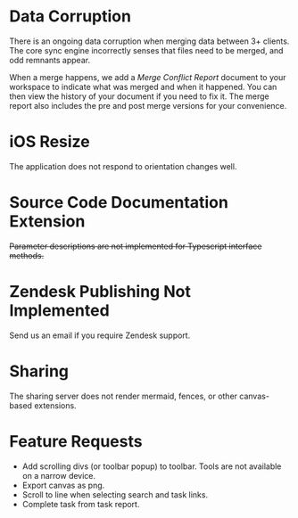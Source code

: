 # Data Corruption
There is an ongoing data corruption when merging data between 3+ clients.  The core sync engine incorrectly senses that files need to be merged, and odd remnants appear. 

When a merge happens, we add a *Merge Conflict Report* document to your workspace to indicate what was merged and when it happened.  You can then view the history of your document if you need to fix it.  The merge report also includes the pre and post merge versions for your convenience.

# iOS Resize
The application does not respond to orientation changes well.

# Source Code Documentation Extension
~~Parameter descriptions are not implemented for Typescript interface methods.~~

# Zendesk Publishing Not Implemented
Send us an email if you require Zendesk support.

# Sharing
The sharing server does not render mermaid, fences, or other canvas-based extensions.

# Feature Requests
* Add scrolling divs (or toolbar popup) to toolbar.  Tools are not available on a narrow device.
* Export canvas as png.
* Scroll to line when selecting search and task links.
* Complete task from task report.
<!--stackedit_data:
eyJoaXN0b3J5IjpbMTc1ODM0MzY5NywtMjA4MzIwMDAxMywtMT
QxNjUzMzEzMyw2NTU4NTA1MTUsMTA0MjkzNzUyNSwxNzIzNzA0
MTAxLDI1OTk3MDM0NiwtMTgwMDE3MzA5Niw2NTU4NTA1MTUsLT
UzMTQwMTU4MSwtMjQ1ODU5MDUsLTEzMjczMTMxMjIsLTE5NTc5
MTg1NzcsNzg2NzMxODg5LDc5NDUwMjU4MywxMTY1ODA3MjIyLD
E4OTM0MTkyMzgsLTE4NjgzODkxMzYsMTU1NjU4OTU0NSw2MTYz
OTQ3MjRdfQ==
-->